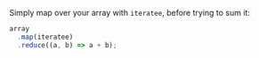 Simply map over your array with `iteratee`, before trying to sum it:

```javascript
array
  .map(iteratee)
  .reduce((a, b) => a + b);
```

